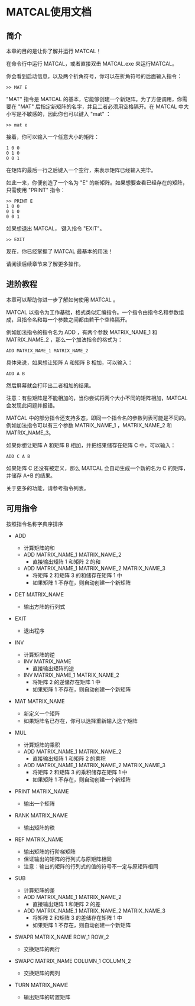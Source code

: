 # MATCAL使用文档

## 简介

本章的目的是让你了解并运行 MATCAL！

在命令行中运行 MATCAL，或者直接双击 MATCAL.exe 来运行MATCAL。

你会看到启动信息，以及两个折角符号，你可以在折角符号的后面输入指令：

```
>> MAT E
```

"MAT" 指令是 MATCAL 的基本，它能够创建一个新矩阵。为了方便调用，你需要在 "MAT" 后指定新矩阵的名字，并且二者必须用空格隔开。在 MATCAL 中大小写是不敏感的，因此你也可以键入 "mat" ：

```
>> mat e
```

接着，你可以输入一个任意大小的矩阵：

```
1 0 0
0 1 0
0 0 1

```

在矩阵的最后一行之后键入一个空行，来表示矩阵已经输入完毕。

如此一来，你便创造了一个名为 "E" 的新矩阵。如果想要查看已经存在的矩阵，只需使用 "PRINT" 指令：

```
>> PRINT E
1 0 0
0 1 0
0 0 1
```

如果想退出 MATCAL， 键入指令 "EXIT"。

```
>> EXIT
```

现在，你已经掌握了 MATCAL 最基本的用法！

请阅读后续章节来了解更多操作。

## 进阶教程

本章可以帮助你进一步了解如何使用 MATCAL 。

MATCAL 以指令为工作基础，格式类似汇编指令。一个指令由指令名和参数组成，且指令名和每一个参数之间都由若干个空格隔开。

例如加法指令的指令名为 ADD ，有两个参数 MATRIX_NAME_1 和 MATRIX_NAME_2 ，那么一个加法指令的格式为：

```
ADD MATRIX_NAME_1 MATRIX_NAME_2
```

具体来说，如果想让矩阵 A 和矩阵 B 相加，可以输入：

```
ADD A B
```

然后屏幕就会打印出二者相加的结果。

注意：有些矩阵是不能相加的，当你尝试将两个大小不同的矩阵相加，MATCAL 会发现此问题并报错。

MATCAL 中的部分指令还支持多态，即同一个指令名的参数列表可能是不同的。例如加法指令可以有三个参数 MATRIX_NAME_1 ，MATRIX_NAME_2 和 MATRIX_NAME_3。

如果你想让矩阵 A 和矩阵 B 相加，并把结果储存在矩阵 C 中，可以输入：

```
ADD C A B
```

如果矩阵 C 还没有被定义，那么 MATCAL 会自动生成一个新的名为 C 的矩阵，并储存 A+B 的结果。

关于更多的功能，请参考指令列表。

## 可用指令

按照指令名称字典序排序

- ADD
  - 计算矩阵的和
  - ADD MATRIX_NAME_1 MATRIX_NAME_2
    - 直接输出矩阵 1 和矩阵 2 的和
  - ADD MATRIX_NAME_1 MATRIX_NAME_2 MATRIX_NAME_3
    - 将矩阵 2 和矩阵 3 的和储存在矩阵 1 中
    - 如果矩阵 1 不存在，则自动创建一个新矩阵

- DET MATRIX_NAME
  - 输出方阵的行列式

- EXIT
  - 退出程序
- INV
  - 计算矩阵的逆
  - INV MATRIX_NAME
    - 直接输出矩阵的逆
  - INV MATRIX_NAME_1 MATRIX_NAME_2
    - 将矩阵 2 的逆储存在矩阵 1 中
    - 如果矩阵 1 不存在，则自动创建一个新矩阵
- MAT MATRIX_NAME
  - 新定义一个矩阵
  - 如果矩阵名已存在，你可以选择重新输入这个矩阵

- MUL
  - 计算矩阵的乘积
  - ADD MATRIX_NAME_1 MATRIX_NAME_2
    - 直接输出矩阵 1 和矩阵 2 的乘积
  - ADD MATRIX_NAME_1 MATRIX_NAME_2 MATRIX_NAME_3
    - 将矩阵 2 和矩阵 3 的乘积储存在矩阵 1 中
    - 如果矩阵 1 不存在，则自动创建一个新矩阵

- PRINT MATRIX_NAME
  - 输出一个矩阵
- RANK MATRIX_NAME
  - 输出矩阵的秩
- REF MATRIX_NAME
  - 输出矩阵的行阶梯矩阵
  - 保证输出的矩阵的行列式与原矩阵相同
  - 注意：输出的矩阵的行列式的值的符号不一定与原矩阵相同

- SUB
  - 计算矩阵的差
  - ADD MATRIX_NAME_1 MATRIX_NAME_2
    - 直接输出矩阵 1 和矩阵 2 的差
  - ADD MATRIX_NAME_1 MATRIX_NAME_2 MATRIX_NAME_3
    - 将矩阵 2 和矩阵 3 的差储存在矩阵 1 中
    - 如果矩阵 1 不存在，则自动创建一个新矩阵

- SWAPR MATRIX_NAME ROW_1 ROW_2
  - 交换矩阵的两行
- SWAPC MATRIX_NAME COLUMN_1 COLUMN_2
  - 交换矩阵的两列

- TURN MATRIX_NAME
  - 输出矩阵的转置矩阵

